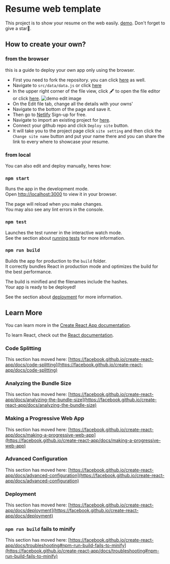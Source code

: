 # Resume web template

This project is to show your resume on the web easily. [demo](https://resume.ahjim.com). Don't forget to give a star🙂.

## How to create your own?

### from the browser

this is a guide to deploy your own app only using the browser.

- First you need to fork the repository. you can click [here](https://github.com/Akhlak-Hossain-Jim/react-resume/fork) as well.
- Navigate to `src/data/data.js` or click [here](/src/data/data.js)
- In the upper right corner of the file view, click 🖋️ to open the file editor or click [here](/edit/main/src/data/data.js). ![demo edit image](https://docs.github.com/assets/cb-64898/images/help/repository/edit-file-edit-button.png)
- On the Edit file tab, change all the details with your owns'
- Navigate to the bottom of the page and save it.
- Then go to [Netlify](https://app.netlify.com) Sign-up for free.
- Navigate to import an existing project for [here](https://app.netlify.com/start).
- Connect your github repo and click `Deploy site` button.
- It will take you to the project page click `site setting` and then click the `Change site name` button and put your name there and you can share the link to every where to showcase your resume.

### from local

You can also edit and deploy manually, heres how:

### `npm start`

Runs the app in the development mode.\
Open [http://localhost:3000](http://localhost:3000) to view it in your browser.

The page will reload when you make changes.\
You may also see any lint errors in the console.

### `npm test`

Launches the test runner in the interactive watch mode.\
See the section about [running tests](https://facebook.github.io/create-react-app/docs/running-tests) for more information.

### `npm run build`

Builds the app for production to the `build` folder.\
It correctly bundles React in production mode and optimizes the build for the best performance.

The build is minified and the filenames include the hashes.\
Your app is ready to be deployed!

See the section about [deployment](https://facebook.github.io/create-react-app/docs/deployment) for more information.

## Learn More

You can learn more in the [Create React App documentation](https://facebook.github.io/create-react-app/docs/getting-started).

To learn React, check out the [React documentation](https://reactjs.org/).

### Code Splitting

This section has moved here: [https://facebook.github.io/create-react-app/docs/code-splitting](https://facebook.github.io/create-react-app/docs/code-splitting)

### Analyzing the Bundle Size

This section has moved here: [https://facebook.github.io/create-react-app/docs/analyzing-the-bundle-size](https://facebook.github.io/create-react-app/docs/analyzing-the-bundle-size)

### Making a Progressive Web App

This section has moved here: [https://facebook.github.io/create-react-app/docs/making-a-progressive-web-app](https://facebook.github.io/create-react-app/docs/making-a-progressive-web-app)

### Advanced Configuration

This section has moved here: [https://facebook.github.io/create-react-app/docs/advanced-configuration](https://facebook.github.io/create-react-app/docs/advanced-configuration)

### Deployment

This section has moved here: [https://facebook.github.io/create-react-app/docs/deployment](https://facebook.github.io/create-react-app/docs/deployment)

### `npm run build` fails to minify

This section has moved here: [https://facebook.github.io/create-react-app/docs/troubleshooting#npm-run-build-fails-to-minify](https://facebook.github.io/create-react-app/docs/troubleshooting#npm-run-build-fails-to-minify)

